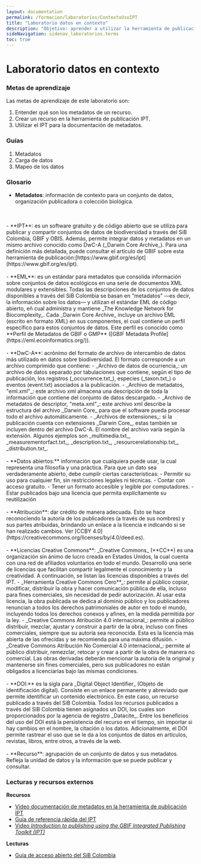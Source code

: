 ```yaml
---
layout: documentation
permalink: /formacion/laboratorios/ContextoUsoIPT
title: "Laboratorio datos en contexto"
description: "Objetivo: aprender a utilizar la herramienta de publicación IPT."
sideNavigation: sidenav_laboratorios.terms
toc: true
---
```


# Laboratorio datos en contexto

### Metas de aprendizaje

Las metas de aprendizaje de este laboratorio son:

1. Entender qué son los metadatos de un recurso.
2. Crear un recurso en la herramienta de publicación IPT.
3. Utilizar el IPT para la documentación de metadatos.


### Guías

1. Metadatos
2. Carga de datos
3. Mapeo de los datos

### Glosario


- **Metadatos**: información de contexto para un conjunto de datos, organización publicadora o colección biológica.
<br>
<br>
- **IPT**: es un software gratuito y de código abierto que se utiliza para publicar y compartir conjuntos de datos de biodiversidad a través del SiB Colombia, GBIF y OBIS. Además, permite integrar datos y metadatos en un mismo archivo conocido como DwC-A (_Darwin Core Archive_). Para una definición más detallada, puede consultar el artículo de GBIF sobre esta  herramienta de publicación:[https://www.gbif.org/es/ipt](https://www.gbif.org/es/ipt).
<br>
<br>
- **EML**: es un estándar para metadatos que consolida información sobre conjuntos de datos ecológicos en una serie de documentos XML modulares y extensibles. Todas las descripciones de los conjuntos de datos disponibles a través del SiB Colombia se basan en "metadatos" —es decir, la información sobre los datos— y utilizan el estándar EML de código abierto, eñ cual administra y mantiene _The Knowledge Network for Biocomplexity_.
Cada _Darwin Core Archive_ incluye un archivo EML (escrito en formato XML) en sus componentes, el cual contiene un perfil específico para estos conjuntos de datos. Este perfil es conocido como **Perfil de Metadatos de GBIF o GMP** ([GBIF Metadata Profile](https://eml.ecoinformatics.org/)).
<br>
<br>
- **DwC-A**: acrónimo del formato de archivo de intercambio de datos más utilizado en datos sobre biodiversidad. El formato corresponde a un archivo comprimido que contiene:
  - _Archivo de datos de ocurrencia_: un archivo de datos separado por tabulaciones que contiene, según el tipo de publicación, los registros (_occurrence.txt_), especies (_taxon.txt_) o eventos (event.txt) asociados a la publicación.
  - _Archivo de metadatos, "eml.xml"_: este archivo xml almacena una descripción de toda la información que contiene del conjunto de datos descargado.
  - _Archivo de metadatos de descriptor, "meta.xml"_: este archivo xml describe la estructura del archivo _Darwin Core_ para que el software pueda procesar todo el archivo automáticamente.
  - _Archivos de extensiones_: si la publicación cuenta con extensiones _Darwin Core_, estas también se incluyen dentro del archivo DwC-A. El nombre del archivo varía según la extensión. Algunos ejemplos son _multimedia.txt_, _measurementorfact.txt_, _description.txt_, _resourcerelationship.txt_, _distribution.txt_.
<br>
<br>
- **Datos abiertos:** información que cualquiera puede usar, la cual representa una filosofía y una práctica. Para que un dato sea verdaderamente abierto, debe cumplir ciertas características:
  - Permitir su uso para cualquier fin, sin restricciones legales ni técnicas.
  - Contar con acceso gratuito.
  - Tener un formato accesible y legible por computadores.
  - Estar publicados bajo una licencia que permita explícitamente su reutilización
<br>
<br>
- **Atribución**: dar crédito de manera adecuada. Esto se hace reconociendo la autoría de los publicadores (a través de sus nombres) y sus partes atribuidas, brindando un enlace a la licencia e indicando si se han realizado cambios. Ver [CCBY 4.0](https://creativecommons.org/licenses/by/4.0/deed.es).
<br>
<br>
- **Licencias Creative Commons**: _Creative Commons_ (**CC**) es una organización sin ánimo de lucro creada en Estados Unidos, la cual cuenta con una red de afiliados voluntarios en todo el mundo. Desarrolló una serie de licencias que facilitan compartir legalmente el conocimiento y la creatividad. A continuación, se listan las licencias disponibles a través del IPT.
  - _Herramienta Creative Commons Cero**_: permite al público copiar, modificar, distribuir la obra y hacer comunicación pública de ella, incluso para fines comerciales, sin necesidad de pedir autorización. Al usar esta licencia, la obra publicada se dedica al dominio público y los publicadores renuncian a todos los derechos patrimoniales de autor en todo el mundo, incluyendo todos los derechos conexos y afines, en la medida permitida por la ley.
  - _Creative Commons Atribución 4.0 internacional_: permite al público distribuir, mezclar, ajustar y construir a partir de la obra, incluso con fines comerciales, siempre que su autoría sea reconocida. Esta es la licencia más abierta de las ofrecidas y se recomienda para una máxima difusión.
  - _Creative Commons Atribución No Comercial 4.0 internacional_: permite al público distribuir, remezclar, retocar y crear a partir de la obra de manera no comercial. Las obras derivadas deberán mencionar la autoría de la original y mantenerse sin fines comerciales, pero sus publicadores no están obligados a licenciarlas bajo las mismas condiciones.
<br>
<br>
- **DOI:** es la sigla para _Digital Object Identifier_ (Objeto de identificación digital). Consiste en un enlace permanente y abreviado que permite identificar un contenido electrónico. En este caso, un recurso publicado a través del SiB Colombia. Todos los recursos publicados a través del SiB Colombia tienen asignados un DOI, los cuales son proporcionados por la agencia de registro _Datacite_. Entre los beneficios del uso del DOI está la persistencia del recurso en el tiempo, sin importar si hay cambios en el nombre, la citación o los datos. Adicionalmente, el DOI permite rastrear el uso que se le da a los conjuntos de datos en artículos, revistas, libros, entre otros, a través de la web.
<br>
<br>
- **Recurso**: agrupación de un conjunto de datos y sus metadatos. Refleja la unidad de datos y la información que se puede publicar y consultar.

### Lecturas y recursos externos

**Recursos**

* [Video documentación de metadatos en la herramienta de publicación IPT](https://youtu.be/9WkH9hoHc8w)
* [Guía de referencia rápida del IPT](https://github.com/gbif/ipt/wiki/IPT2ManualNotes_ES.wiki#gu%C3%ADa-de-referencia-r%C3%A1pida)
* [Video _Introduction to publishing using the GBIF Integrated Publishing Toolkit (IPT)_](https://youtu.be/eDH9IoTrMVE)

**Lecturas**

* [Guía de acceso abierto del SiB Colombia](http://repository.humboldt.org.co/bitstream/handle/20.500.11761/35015/abc-sibcolombia.pdf?sequence=1&isAllowed=y)

